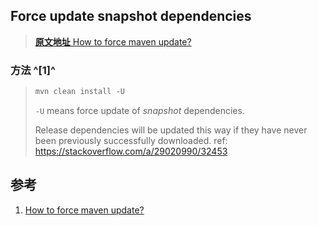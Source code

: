 ## Force update snapshot dependencies

> [**原文地址**  How to force maven update?](https://stackoverflow.com/questions/4701532/how-to-force-maven-update)



### 方法 ^[1]^

> ```xml
> mvn clean install -U
> ```
>
> `-U` means force update of *snapshot* dependencies.
>
> Release dependencies will be updated this way if they have never been previously successfully downloaded. ref: https://stackoverflow.com/a/29020990/32453 





## 参考

1. [How to force maven update?](https://stackoverflow.com/questions/4701532/how-to-force-maven-update)
